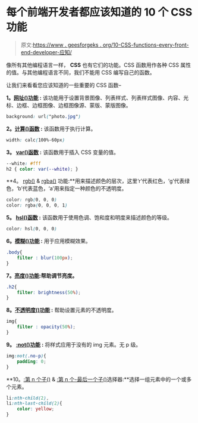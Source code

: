 # 每个前端开发者都应该知道的 10 个 CSS 功能

> 原文:[https://www . geesforgeks . org/10-CSS-functions-every-front-end-developer-应知/](https://www.geeksforgeeks.org/10-css-functions-every-front-end-developer-should-know/)

像所有其他编程语言一样， **CSS** 也有它们的功能。CSS 函数用作各种 CSS 属性的值。与其他编程语言不同，我们不能用 CSS 编写自己的函数。

让我们来看看您应该知道的一些重要的 CSS 函数–

**1。[网址()功能](https://www.geeksforgeeks.org/css-url-function/) :** 该功能用于设置背景图像、列表样式、列表样式图像、内容、光标、边框、边框图像、边框图像源、蒙版、蒙版图像。

```css
background: url("photo.jpg")
```

**2。[计算()函数](https://www.geeksforgeeks.org/css-calc-function/) :** 该函数用于执行计算。

```css
width: calc(100%-60px)
```

**3。 [var()函数](https://www.geeksforgeeks.org/css-var-function/) :** 该函数用于插入 CSS 变量的值。

```css
--white: #fff
h2 { color: var(--white); }
```

**4。 [rgb()](https://www.geeksforgeeks.org/css-rgb-function/) & [rgba()](https://www.geeksforgeeks.org/css-rgba-function/) 功能:**用来描述颜色的层次，这里‘r’代表红色，‘g’代表绿色，‘b’代表蓝色，‘a’用来指定一种颜色的不透明度。

```css
color: rgb(0, 0, 0)
color: rgba(0, 0, 0, 1)
```

**5。 [hsl()函数](https://www.geeksforgeeks.org/css-hsl-function/) :** 该函数用于使用色调、饱和度和明度来描述颜色的等级。

```css
color: hsl(0, 0, 0)
```

**6。[模糊()功能](https://www.geeksforgeeks.org/css-blur-function/) :** 用于应用模糊效果。

```css
.body{
    filter : blur(100px);
}
```

**7。[亮度()功能](https://www.geeksforgeeks.org/css-brightness-function/):帮助调节亮度。**

```css
.h2{
    filter: brightness(50%);
}
```

**8。[不透明度()功能](https://www.geeksforgeeks.org/css-opacity-function/) :** 帮助设置元素的不透明度。

```css
img{
    filter : opacity(50%);
}
```

**9。 [:not()功能](https://www.geeksforgeeks.org/css-notlast-childafter-selector/) :** 将样式应用于没有的 img 元素。无 p 级。

```css
img:not(.no-p){
    padding: 0;
}
```

**10。[:第 n 个子()](https://www.geeksforgeeks.org/css-nth-child-selector/) & [:第 n 个-最后一个子()](https://www.geeksforgeeks.org/css-nth-last-child-selector/)选择器:**选择一组元素中的一个或多个元素。

```css
li:nth-child(2), 
li:nth-last-child(2){
    color: yellow;
}
```